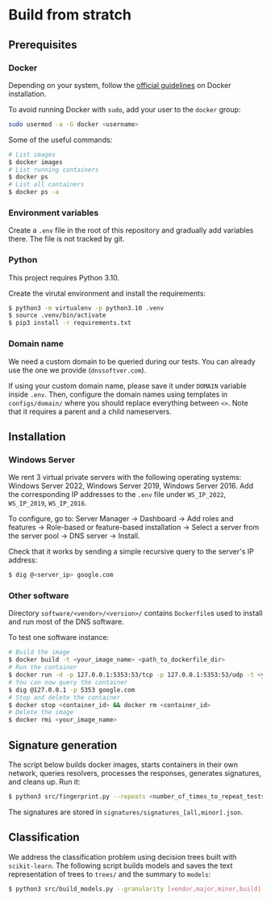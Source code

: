 # Build from stratch

## Prerequisites 

### Docker

Depending on your system, follow the [official guidelines](https://docs.docker.com/engine/install/) on Docker installation.

To avoid running Docker with `sudo`, add your user to the `docker` group:

```bash
sudo usermod -a -G docker <username>
```

Some of the useful commands:

```bash
# List images
$ docker images
# List running containers
$ docker ps
# List all containers
$ docker ps -a
```

### Environment variables

Create a `.env` file in the root of this repository and gradually add variables there. The file is not tracked by git.

### Python

This project requires Python 3.10.

Create the virutal environment and install the requirements:

```bash
$ python3 -m virtualenv -p python3.10 .venv
$ source .venv/bin/activate
$ pip3 install -r requirements.txt
```

### Domain name

We need a custom domain to be queried during our tests. You can already use the one we provide (`dnssoftver.com`).

If using your custom domain name, please save it under `DOMAIN` variable inside `.env`. Then, configure the domain names using templates in `configs/domain/` where you should replace everything between `<>`. Note that it requires a parent and a child nameservers.

## Installation

### Windows Server

We rent 3 virtual private servers with the following operating systems: Windows Server 2022, Windows Server 2019, Windows Server 2016. Add the corresponding IP addresses to the `.env` file under `WS_IP_2022`, `WS_IP_2019`, `WS_IP_2016`.

To configure, go to: Server Manager -> Dashboard -> Add roles and features -> Role-based or feature-based installation -> Select a server from the server pool -> DNS server -> Install.

Check that it works by sending a simple recursive query to the server's IP address:

```bash
$ dig @<server_ip> google.com
```

### Other software

Directory `software/<vendor>/<version>/` contains `Dockerfile`s  used to install and run most of the DNS software.

To test one software instance:

```bash
# Build the image
$ docker build -t <your_image_name> <path_to_dockerfile_dir>
# Run the container
$ docker run -d -p 127.0.0.1:5353:53/tcp -p 127.0.0.1:5353:53/udp -t <your_image_name>
# You can now query the container
$ dig @127.0.0.1 -p 5353 google.com
# Stop and delete the container
$ docker stop <container_id> && docker rm <container_id>
# Delete the image
$ docker rmi <your_image_name>
```

## Signature generation

The script below builds docker images, starts containers in their own network, queries resolvers, processes the responses, generates signatures, and cleans up. Run it:

```bash
$ python3 src/fingerprint.py --repeats <number_of_times_to_repeat_tests>
```

The signatures are stored in `signatures/signatures_[all,minor].json`.

## Classification

We address the classification problem using decision trees built with `scikit-learn`. The following script builds models and saves the text representation of trees to `trees/` and the summary to `models`:

```bash
$ python3 src/build_models.py --granularity [vendor,major,minor,build]
```
